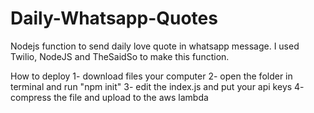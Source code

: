 # Daily-Whatsapp-Quotes
Nodejs function to send daily love quote in whatsapp message. I used Twilio, NodeJS and TheSaidSo to make this function.

How to deploy
1- download files your computer
2- open the folder in terminal and run "npm init"
3- edit the index.js and put your api keys
4- compress the file and upload to the aws lambda
